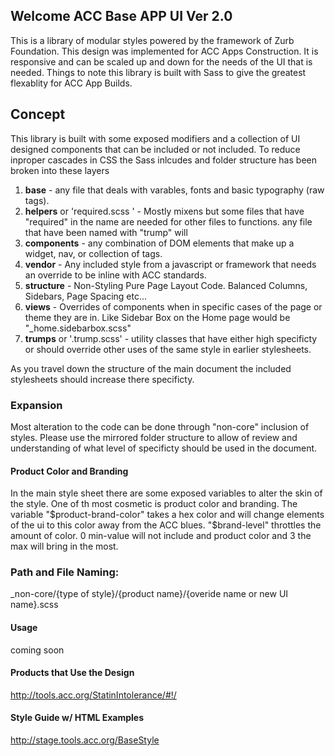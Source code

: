 Welcome ACC Base APP UI Ver 2.0
-------------------
This is a library of modular styles powered by the framework of Zurb Foundation. This design was implemented for ACC Apps Construction. It is responsive and can be scaled up and down for the needs of the UI that is needed. Things to note this library is built with Sass to give the greatest flexablity for ACC App Builds. 

## Concept
This library is built with some exposed modifiers and a collection of UI designed components that can be included or not included. To reduce inproper cascades in CSS the Sass inlcudes and folder structure has been broken into these layers

1. __base__ - any file that deals with varables, fonts and basic typography (raw tags).
2. __helpers__ or 'required.scss ' - Mostly mixens but some files that have "required" in the name are needed for other files to functions. any file that have been named with "trump" will
3. __components__ - any combination of DOM elements that make up a widget, nav, or collection of tags.
4. __vendor__ - Any included style from a javascript or framework that needs an override to be inline with ACC standards.
5. __structure__ - Non-Styling Pure Page Layout Code.  Balanced Columns, Sidebars, Page Spacing etc...
6. __views__ - Overrides of components when in specific cases of the page or theme they are in. Like Sidebar Box on the Home page would be "_home.sidebarbox.scss"
7. __trumps__ or '.trump.scss' - utility classes that have either high specificty or should override other uses of the same style in earlier stylesheets.  

As you travel down the structure of the main document the included stylesheets should increase there specificty. 


### Expansion
Most alteration to the code can be done through "non-core" inclusion of styles. Please use the mirrored folder structure to allow of review and understanding of what level of specificty should be used in the document. 

#### Product Color and Branding
In the main style sheet there are some exposed variables to alter the skin of the style.  One of th most cosmetic is product color and branding. The variable "$product-brand-color" takes a hex color and will change elements of the ui to this color away from the ACC blues. "$brand-level" throttles the amount of color.   0 min-value  will not include and product color and 3 the max will bring in the most. 


### Path and File Naming:
_non-core/{type of style}/{product name}/{overide name or new UI name}.scss  

#### Usage
coming soon


#### Products that Use the Design
http://tools.acc.org/StatinIntolerance/#!/


#### Style Guide w/ HTML Examples
http://stage.tools.acc.org/BaseStyle
